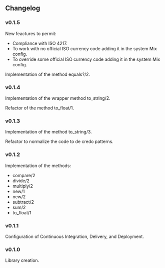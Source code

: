 ## Changelog

### v0.1.5

New feactures to permit:
 - Compliance with ISO 4217.
 - To work with no official ISO currency code adding it in the system Mix config.
 - To override some official ISO currency code adding it in the system Mix config.

Implementation of the method equals?/2.

### v0.1.4

Implementation of the wrapper method to_string/2.

Refactor of the method to_float/1.

### v0.1.3

Implementation of the method to_string/3.

Refactor to normalize the code to de credo patterns.

### v0.1.2

Implementation of the methods:
 - compare/2
 - divide/2
 - multiply/2
 - new/1
 - new/2
 - subtract/2
 - sum/2
 - to_float/1

### v0.1.1

Configuration of Continuous Integration, Delivery, and Deployment.

### v0.1.0

Library creation.
